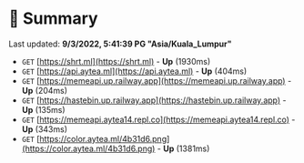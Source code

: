 # 📖 Summary
Last updated: **9/3/2022, 5:41:39 PG "Asia/Kuala_Lumpur"**

- `GET` [https://shrt.ml](https://shrt.ml) - **Up** (1930ms)
- `GET` [https://api.aytea.ml](https://api.aytea.ml) - **Up** (404ms)
- `GET` [https://memeapi.up.railway.app](https://memeapi.up.railway.app) - **Up** (204ms)
- `GET` [https://hastebin.up.railway.app](https://hastebin.up.railway.app) - **Up** (135ms)
- `GET` [https://memeapi.aytea14.repl.co](https://memeapi.aytea14.repl.co) - **Up** (343ms)
- `GET` [https://color.aytea.ml/4b31d6.png](https://color.aytea.ml/4b31d6.png) - **Up** (1381ms)
